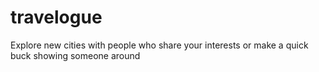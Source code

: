 # travelogue
Explore new cities with people who share your interests or make a quick buck showing someone around
